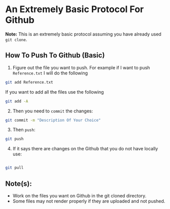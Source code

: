 # An Extremely Basic Protocol For Github

**Note:** This is an extremely basic protocol assuming you have already used `git clone`.

## How To Push To Github (Basic)

1) Figure out the file you want to push. For example if I want to push `Reference.txt` I will do the following

```bash
git add Reference.txt
```

If you want to add all the files use the following

```bash
git add -A
```

2) Then you need to `commit` the changes:

```bash
git commit -m "Description Of Your Choice"
```

3) Then `push`:

```bash
git push
```

4) If it says there are changes on the Github that you do not have locally use:

```bash

git pull

```

## Note(s):

* Work on the files you want on Github in the git cloned directory.
* Some files may not render properly if they are uploaded and not pushed.
